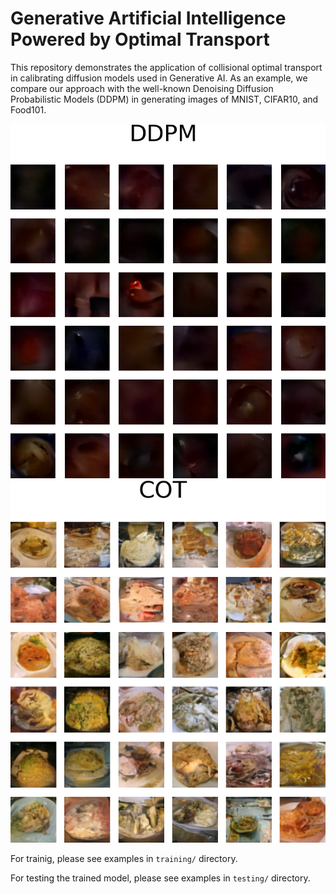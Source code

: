 # Generative Artificial Intelligence Powered by Optimal Transport

This repository demonstrates the application of collisional optimal transport in calibrating diffusion models used in Generative AI. As an example, we compare our approach with the well-known Denoising Diffusion Probabilistic Models (DDPM) in generating images of MNIST, CIFAR10, and Food101.

![Demo](testing/ddpm_Food101.png)
![Demo](testing/col_Food101.png)

For trainig, please see examples in `training/` directory.

For testing the trained model, please see examples in `testing/` directory.

